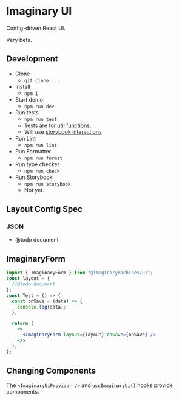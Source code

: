 # Imaginary UI

Config-driven React UI.

Very beta.

## Development

- Clone
  - `git clone ...`
- Install
  - `npm i`
- Start demo:
  - `npm run dev`
- Run tests
  - `npm run test`
  - Tests are for util functions.
  - Will use [storybook interactions](https://storybook.js.org/addons/@storybook/addon-interactions)
- Run Lint
  - `npm run lint`
- Run Formatter
  - `npm run format`
- Run type checker
  - `npm run check`
- Run Storybook
  - `npm run storybook`
  - Not yet.

## Layout Config Spec

### JSON

- @todo document

## ImaginaryForm

```jsx
import { ImaginaryForm } from "@imaginarymachines/ui";
const layout = {
  //@todo document
};
const Test = () => {
  const onSave = (data) => {
    console.log(data);
  };

  return (
    <>
      <ImaginaryForm layout={layout} onSave={onSave} />
    </>
  );
};
```

## Changing Components

The `<ImaginaryUiProvider />` and `useImaginaryUi()` hooks provide components.
